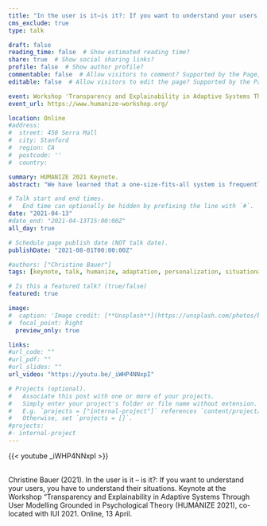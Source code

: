 ```yaml
---
title: "In the user is it—is it?: If you want to understand your users, you have to understand their situations"
cms_exclude: true
type: talk

draft: false
reading_time: false  # Show estimated reading time?
share: true  # Show social sharing links?
profile: false  # Show author profile?
commentable: false  # Allow visitors to comment? Supported by the Page, Post, and Docs content types.
editable: false  # Allow visitors to edit the page? Supported by the Page, Post, and Docs content types.

event: Workshop 'Transparency and Explainability in Adaptive Systems Through User Modelling Grounded in Psychological Theory (HUMANIZE 2021)'
event_url: https://www.humanize-workshop.org/

location: Online
#address:
#  street: 450 Serra Mall
#  city: Stanford
#  region: CA
#  postcode: ''
#  country: 

summary: HUMANIZE 2021 Keynote.
abstract: "We have learned that a one-size-fits-all system is frequently not the ideal solution. So we want our systems to be intelligent. They shall intelligently adapt to the users, to each user individually. We want to learn from the users’ behavior to create one user model per user. Then we 'understand' each individual user and the system can adapt to the individual user models. And so, our system is intelligent. No, it is not! Compared to a one-size-fits-all solution, an adaptive system considering user models may be more advanced and capable to address a wider scope of users more adequately. Yet, that is not the end of the story. While some user characteristics, preferences, or needs may be rather stable for a long period of time, others are highly volatile. Each user encounters various situations throughout a lifetime, even throughout a day. If we want to understand users, we need to understand their situations. And situational models could have more in common across users than our user-model thinking may suggest."

# Talk start and end times.
#   End time can optionally be hidden by prefixing the line with `#`.
date: "2021-04-13"
#date_end: "2021-04-13T15:00:00Z"
all_day: true

# Schedule page publish date (NOT talk date).
publishDate: "2021-08-01T00:00:00Z"

#authors: ["Christine Bauer"]
tags: [keynote, talk, humanize, adaptation, personalization, situationalization]

# Is this a featured talk? (true/false)
featured: true

image:
#  caption: 'Image credit: [**Unsplash**](https://unsplash.com/photos/bzdhc5b3Bxs)'
#  focal_point: Right
  preview_only: true

links:
#url_code: ""
#url_pdf: ""
#url_slides: ""
url_video: "https://youtu.be/_iWHP4NNxpI"

# Projects (optional).
#   Associate this post with one or more of your projects.
#   Simply enter your project's folder or file name without extension.
#   E.g. `projects = ["internal-project"]` references `content/project/deep-learning/index.md`.
#   Otherwise, set `projects = []`.
#projects:
#- internal-project
---
```


{{< youtube _iWHP4NNxpI >}}

<br>
Christine Bauer (2021). In the user is it – is it?: If you want to understand your users, you have to understand their situations. Keynote at the Workshop “Transparency and Explainability in Adaptive Systems Through User Modelling Grounded in Psychological Theory (HUMANIZE 2021), co-located with IUI 2021. Online, 13 April.
